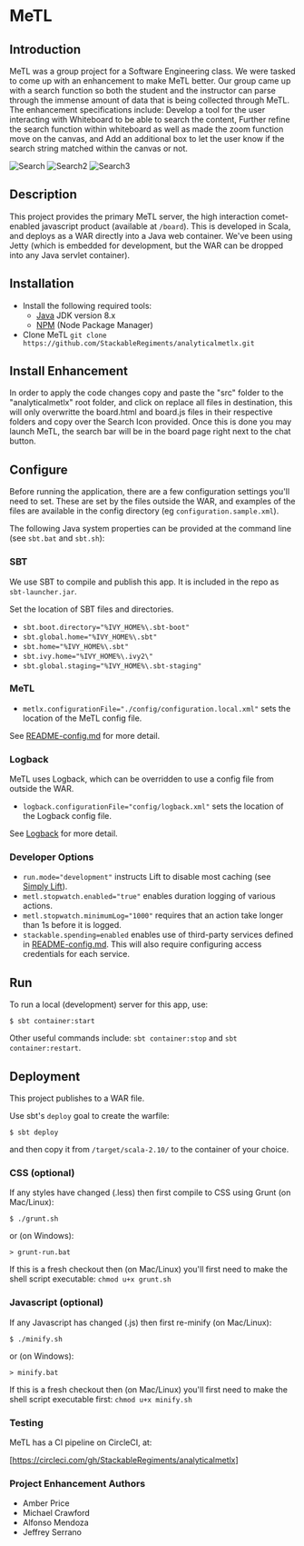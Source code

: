 # MeTL

## Introduction
MeTL was a group project for a Software Engineering class. We were tasked to come up with an enhancement to make MeTL better. Our group came up with a search function so both the student and the instructor can parse through the immense amount of data that is being collected through MeTL. The enhancement specifications include: Develop a tool for the user interacting with Whiteboard to be able to search the content, Further refine the search function within whiteboard as well as made the zoom function move on the canvas, and Add an additional box to let the user know if the search string matched within the canvas or not.

![Search](https://i.ibb.co/YWTgPgB/metl1.png)
![Search2](https://i.ibb.co/VYGbx2R/metl2.png)
![Search3](https://i.ibb.co/PNR2vmr/metl3.png)

## Description

This project provides the primary MeTL server, the high interaction comet-enabled javascript product (available at `/board`).  This is developed in Scala, and deploys as a WAR directly into a Java web container.  We've been using Jetty (which is embedded for development, but the WAR can be dropped into any Java servlet container).

## Installation

- Install the following required tools:
  - [Java](www.oracle.com/technetwork/java/javase/downloads) JDK version 8.x
  - [NPM](https://www.npmjs.com/get-npm) (Node Package Manager)
- Clone MeTL `git clone https://github.com/StackableRegiments/analyticalmetlx.git`

## Install Enhancement
In order to apply the code changes copy and paste the "src" folder to the "analyticalmetlx" root folder, and click on replace all files in destination, this will only overwritte the board.html and board.js files in their respective folders and copy over the Search Icon provided. Once this is done you may launch MeTL, the search bar will be in the board page right next to the chat button.

## Configure

Before running the application, there are a few configuration settings you'll need to set.  These are set by the files outside the WAR, and examples of the files are available in the config directory (eg `configuration.sample.xml`).

The following Java system properties can be provided at the command line (see `sbt.bat` and `sbt.sh`):

### SBT

We use SBT to compile and publish this app. It is included in the repo as `sbt-launcher.jar`.

Set the location of SBT files and directories.

- `sbt.boot.directory="%IVY_HOME%\.sbt-boot"`
- `sbt.global.home="%IVY_HOME%\.sbt"`
- `sbt.home="%IVY_HOME%\.sbt"`
- `sbt.ivy.home="%IVY_HOME%\.ivy2\"`
- `sbt.global.staging="%IVY_HOME%\.sbt-staging"`

### MeTL

- `metlx.configurationFile="./config/configuration.local.xml"` sets the location of the MeTL config file.

See [README-config.md](README-config.md) for more detail.

### Logback

MeTL uses Logback, which can be overridden to use a config file from outside the WAR.

- `logback.configurationFile="config/logback.xml"` sets the location of the Logback config file.

See [Logback](https://logback.qos.ch/manual/index.html) for more detail.

### Developer Options

- `run.mode="development"` instructs Lift to disable most caching (see [Simply Lift](https://simply.liftweb.net/index-3.1.html#toc-Subsection-3.1.2)).
- `metl.stopwatch.enabled="true"` enables duration logging of various actions.
- `metl.stopwatch.minimumLog="1000"` requires that an action take longer than 1s before it is logged.
- `stackable.spending=enabled` enables use of third-party services defined in [README-config.md](README-config.md). This will also require configuring access credentials for each service.

## Run

To run a local (development) server for this app, use:

    $ sbt container:start

Other useful commands include: `sbt container:stop` and `sbt container:restart`.

## Deployment

This project publishes to a WAR file.

Use sbt's `deploy` goal to create the warfile:

    $ sbt deploy

and then copy it from `/target/scala-2.10/` to the container of your choice.

### CSS (optional)

If any styles have changed (.less) then first compile to CSS using Grunt  (on Mac/Linux):

    $ ./grunt.sh

or (on Windows):

    > grunt-run.bat

If this is a fresh checkout then (on Mac/Linux) you'll first need to make the shell script executable: `chmod u+x grunt.sh`

### Javascript (optional)

If any Javascript has changed (.js) then first re-minify (on Mac/Linux):

    $ ./minify.sh

or (on Windows):

    > minify.bat

If this is a fresh checkout then (on Mac/Linux) you'll first need to make the shell script executable first: `chmod u+x minify.sh`

### Testing

MeTL has a CI pipeline on CircleCI, at:

[https://circleci.com/gh/StackableRegiments/analyticalmetlx]

### Project Enhancement Authors
* Amber Price
* Michael Crawford
* Alfonso Mendoza
* Jeffrey Serrano

